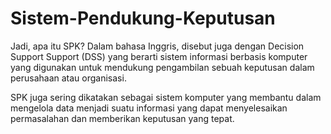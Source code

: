 # Sistem-Pendukung-Keputusan

Jadi, apa itu SPK? Dalam bahasa Inggris, disebut juga dengan Decision Support Support (DSS) yang berarti sistem informasi berbasis komputer yang digunakan untuk mendukung pengambilan sebuah keputusan dalam perusahaan atau organisasi. 

SPK juga sering dikatakan sebagai sistem komputer yang membantu dalam mengelola data menjadi suatu informasi yang dapat menyelesaikan permasalahan dan memberikan keputusan yang tepat.
